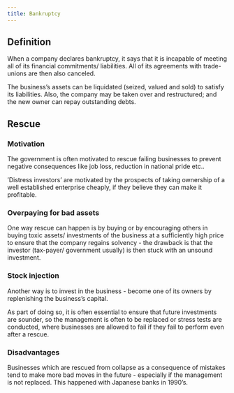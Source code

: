```yaml
---
title: Bankruptcy
---
```



## Definition
When a company declares bankruptcy, it says that it is incapable of meeting all of its financial commitments/ liabilities. All of its agreements with trade-unions are then also canceled.

The business’s assets can be liquidated (seized, valued and sold) to satisfy its liabilities. Also, the company may be taken over and restructured; and the new owner can repay outstanding debts.

## Rescue

### Motivation

The government is often motivated to rescue failing businesses to prevent negative consequences like job loss, reduction in national pride etc..

’Distress investors’ are motivated by the prospects of taking ownership of a well established enterprise cheaply, if they believe they can make it profitable.

### Overpaying for bad assets

One way rescue can happen is by buying or by encouraging others in buying toxic assets/ investments of the business at a sufficiently high price to ensure that the company regains solvency - the drawback is that the investor (tax-payer/ government usually) is then stuck with an unsound investment.

### Stock injection

Another way is to invest in the business - become one of its owners by replenishing the business’s capital.

As part of doing so, it is often essential to ensure that future investments are sounder, so the management is often to be replaced or stress tests are conducted, where businesses are allowed to fail if they fail to perform even after a rescue.

### Disadvantages

Businesses which are rescued from collapse as a consequence of mistakes tend to make more bad moves in the future - especially if the management is not replaced. This happened with Japanese banks in 1990’s.
